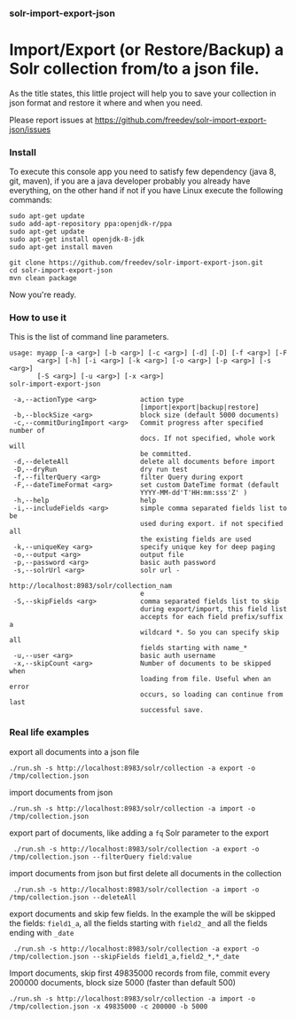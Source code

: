 ### solr-import-export-json

# Import/Export (or Restore/Backup) a Solr collection from/to a json file.

As the title states, this little project will help you to save your collection in json format and restore it where and when you need.

Please report issues at https://github.com/freedev/solr-import-export-json/issues

### Install

To execute this console app you need to satisfy few dependency (java 8, git, maven), if you are a java developer probably you already have everything, on the other hand if not if you have Linux execute the following commands:

    sudo apt-get update
    sudo add-apt-repository ppa:openjdk-r/ppa
    sudo apt-get update
    sudo apt-get install openjdk-8-jdk
    sudo apt-get install maven
  
    git clone https://github.com/freedev/solr-import-export-json.git
    cd solr-import-export-json
    mvn clean package

Now you're ready.

### How to use it

This is the list of command line parameters.


    usage: myapp [-a <arg>] [-b <arg>] [-c <arg>] [-d] [-D] [-f <arg>] [-F
           <arg>] [-h] [-i <arg>] [-k <arg>] [-o <arg>] [-p <arg>] [-s <arg>]
           [-S <arg>] [-u <arg>] [-x <arg>]
    solr-import-export-json
    
     -a,--actionType <arg>           action type
                                     [import|export|backup|restore]
     -b,--blockSize <arg>            block size (default 5000 documents)
     -c,--commitDuringImport <arg>   Commit progress after specified number of
                                     docs. If not specified, whole work will
                                     be committed.
     -d,--deleteAll                  delete all documents before import
     -D,--dryRun                     dry run test
     -f,--filterQuery <arg>          filter Query during export
     -F,--dateTimeFormat <arg>       set custom DateTime format (default
                                     YYYY-MM-dd'T'HH:mm:sss'Z' )
     -h,--help                       help
     -i,--includeFields <arg>        simple comma separated fields list to be
                                     used during export. if not specified all
                                     the existing fields are used
     -k,--uniqueKey <arg>            specify unique key for deep paging
     -o,--output <arg>               output file
     -p,--password <arg>             basic auth password
     -s,--solrUrl <arg>              solr url -
                                     http://localhost:8983/solr/collection_nam
                                     e
     -S,--skipFields <arg>           comma separated fields list to skip
                                     during export/import, this field list
                                     accepts for each field prefix/suffix a
                                     wildcard *. So you can specify skip all
                                     fields starting with name_*
     -u,--user <arg>                 basic auth username
     -x,--skipCount <arg>            Number of documents to be skipped when
                                     loading from file. Useful when an error
                                     occurs, so loading can continue from last
                                     successful save.

### Real life examples

export all documents into a json file

    ./run.sh -s http://localhost:8983/solr/collection -a export -o /tmp/collection.json

import documents from json

    ./run.sh -s http://localhost:8983/solr/collection -a import -o /tmp/collection.json 

export part of documents, like adding a `fq`  Solr parameter to the export

     ./run.sh -s http://localhost:8983/solr/collection -a export -o /tmp/collection.json --filterQuery field:value

import documents from json but first delete all documents in the collection

     ./run.sh -s http://localhost:8983/solr/collection -a import -o /tmp/collection.json --deleteAll

export documents and skip few fields. In the example the will be skipped the fields: `field1_a`, all the fields starting with `field2_` and all the fields ending with `_date`

     ./run.sh -s http://localhost:8983/solr/collection -a export -o /tmp/collection.json --skipFields field1_a,field2_*,*_date

Import documents, skip first 49835000 records from file, commit every 200000 documents, block size 5000 (faster than default 500) 

    ./run.sh -s http://localhost:8983/solr/collection -a import -o /tmp/collection.json -x 49835000 -c 200000 -b 5000 
